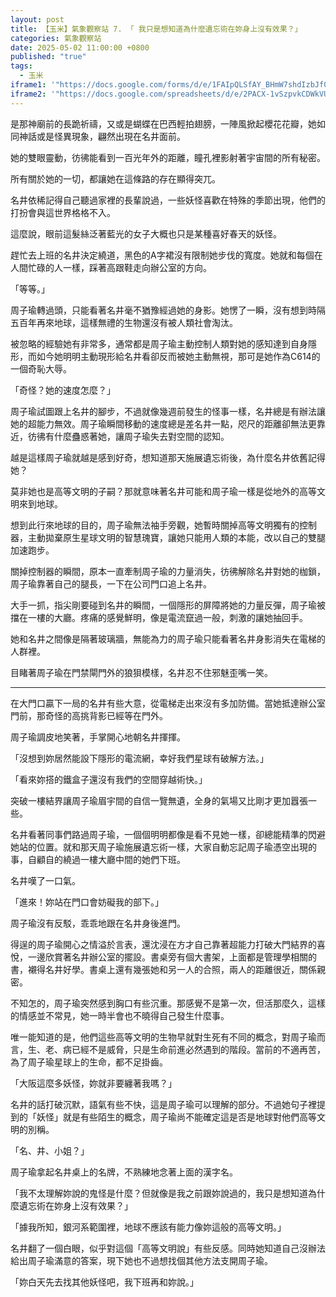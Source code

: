 ```yaml
---
layout: post
title: 【玉米】氣象觀察站 7. 「 我只是想知道為什麼遺忘術在妳身上沒有效果？」
categories: 氣象觀察站
date: 2025-05-02 11:00:00 +0800
published: "true"
tags:
  - 玉米
iframe1: '"https://docs.google.com/forms/d/e/1FAIpQLSfAY_BHmW7shdIzbJf0jmous1fF1Dc3kl0w2Q2uuEIYPXdNGw/viewform?embedded=true"'
iframe2: '"https://docs.google.com/spreadsheets/d/e/2PACX-1vSzpvkCDWkVUwNAzwqq7ARdn73PcMP035ls2BTTznbCcfI-pbKTX-GUT78umNDDqO4WWyPN5KCqOeLt/pubhtml?gid=1443706100&amp;single=true&amp;widget=true&amp;headers=false"'
---
```

是那神廟前的長跪祈禱，又或是蝴蝶在巴西輕拍翅膀，一陣風掀起櫻花花瓣，她如同神話或是怪異現象，翩然出現在名井面前。

她的雙眼靈動，彷彿能看到一百光年外的距離，瞳孔裡影射著宇宙間的所有秘密。

所有關於她的一切，都讓她在這條路的存在顯得突兀。

名井依稀記得自己聽過家裡的長輩說過，一些妖怪喜歡在特殊的季節出現，他們的打扮會與這世界格格不入。

這麼說，眼前這髮絲泛著藍光的女子大概也只是某種喜好春天的妖怪。

趕忙去上班的名井決定繞道，黑色的A字裙沒有限制她步伐的寬度。她就和每個在人間忙碌的人一樣，踩著高跟鞋走向辦公室的方向。

「等等。」

周子瑜轉過頭，只能看著名井毫不猶豫經過她的身影。她愣了一瞬，沒有想到時隔五百年再來地球，這樣無禮的生物還沒有被人類社會淘汰。

被忽略的經驗她有非常多，通常都是周子瑜主動控制人類對她的感知達到自身隱形，而如今她明明主動現形給名井看卻反而被她主動無視，那可是她作為C614的一個奇恥大辱。

「奇怪？她的速度怎麼？」

周子瑜試圖跟上名井的腳步，不過就像幾週前發生的怪事一樣，名井總是有辦法讓她的超能力無效。周子瑜瞬間移動的速度總是差名井一點，咫尺的距離卻無法更靠近，彷彿有什麼蠱惑著她，讓周子瑜失去對空間的認知。

越是這樣周子瑜就越是感到好奇，想知道那天施展遺忘術後，為什麼名井依舊記得她？

莫非她也是高等文明的子嗣？那就意味著名井可能和周子瑜一樣是從地外的高等文明來到地球。

想到此行來地球的目的，周子瑜無法袖手旁觀，她暫時關掉高等文明獨有的控制器，主動拋棄原生星球文明的智慧瑰寶，讓她只能用人類的本能，改以自己的雙腿加速跑步。

關掉控制器的瞬間，原本一直牽制周子瑜的力量消失，彷彿解除名井對她的枷鎖，周子瑜靠著自己的腿長，一下在公司門口追上名井。

大手一抓，指尖剛要碰到名井的瞬間，一個隱形的屏障將她的力量反彈，周子瑜被擋在一樓的大廳。疼痛的感覺鮮明，像是電流竄過一般，刺激的讓她抽回手。

她和名井之間像是隔著玻璃牆，無能為力的周子瑜只能看著名井身影消失在電梯的人群裡。

目睹著周子瑜在門禁閘門外的狼狽模樣，名井忍不住邪魅歪嘴一笑。

---

在大門口贏下一局的名井有些大意，從電梯走出來沒有多加防備。當她抵達辦公室門前，那奇怪的高挑背影已經等在門外。

周子瑜調皮地笑著，手掌開心地朝名井揮揮。

「沒想到妳居然能設下隱形的電流網，幸好我們星球有破解方法。」

「看來妳搭的鐵盒子還沒有我們的空間穿越術快。」

突破一樓結界讓周子瑜眉宇間的自信一覽無遺，全身的氣場又比剛才更加囂張一些。

名井看著同事們路過周子瑜，一個個明明都像是看不見她一樣，卻總能精準的閃避她站的位置。就和那天周子瑜施展遺忘術一樣，大家自動忘記周子瑜憑空出現的事，自顧自的繞過一樓大廳中間的她們下班。

名井嘆了一口氣。

「進來！妳站在門口會妨礙我的部下。」

周子瑜沒有反駁，乖乖地跟在名井身後進門。

得逞的周子瑜開心之情溢於言表，還沈浸在方才自己靠著超能力打破大門結界的喜悅，一邊欣賞著名井辦公室的擺設。書桌旁有個大書架，上面都是管理學相關的書，襯得名井好學。書桌上還有幾張她和另一人的合照，兩人的距離很近，關係親密。

不知怎的，周子瑜突然感到胸口有些沉重。那感覺不是第一次，但活那麼久，這樣的情感並不常見，她一時半會也不曉得自己發生什麼事。

唯一能知道的是，他們這些高等文明的生物早就對生死有不同的概念，對周子瑜而言，生、老、病已經不是威脅，只是生命前進必然遇到的階段。當前的不適再苦，為了周子瑜星球上的生命，都不足掛齒。

「大阪這麼多妖怪，妳就非要纏著我嗎？」

名井的話打破沉默，語氣有些不快，這是周子瑜可以理解的部分。不過她句子裡提到的「妖怪」就是有些陌生的概念，周子瑜尚不能確定這是否是地球對他們高等文明的別稱。

「名、井、小姐？」

周子瑜拿起名井桌上的名牌，不熟練地念著上面的漢字名。

「我不太理解妳說的鬼怪是什麼？但就像是我之前跟妳說過的，我只是想知道為什麼遺忘術在妳身上沒有效果？」

「據我所知，銀河系範圍裡，地球不應該有能力像妳這般的高等文明。」

名井翻了一個白眼，似乎對這個「高等文明說」有些反感。同時她知道自己沒辦法給出周子瑜滿意的答案，現下她也不過想找個其他方法支開周子瑜。

「妳白天先去找其他妖怪吧，我下班再和妳說。」